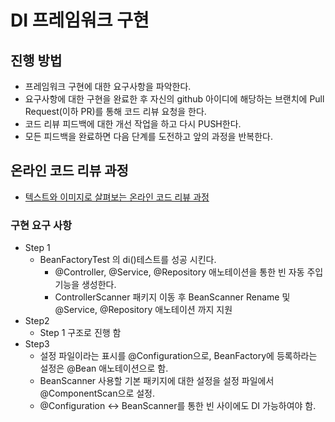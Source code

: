 # DI 프레임워크 구현
## 진행 방법
* 프레임워크 구현에 대한 요구사항을 파악한다.
* 요구사항에 대한 구현을 완료한 후 자신의 github 아이디에 해당하는 브랜치에 Pull Request(이하 PR)를 통해 코드 리뷰 요청을 한다.
* 코드 리뷰 피드백에 대한 개선 작업을 하고 다시 PUSH한다.
* 모든 피드백을 완료하면 다음 단계를 도전하고 앞의 과정을 반복한다.

## 온라인 코드 리뷰 과정
* [텍스트와 이미지로 살펴보는 온라인 코드 리뷰 과정](https://github.com/next-step/nextstep-docs/tree/master/codereview)

### 구현 요구 사항
* Step 1
  * BeanFactoryTest 의 di()테스트를 성공 시킨다.
    * @Controller, @Service, @Repository 애노테이션을 통한 빈 자동 주입 기능을 생성한다.
    * ControllerScanner 패키지 이동 후 BeanScanner Rename 및 @Service, @Repository 애노테이션 까지 지원
* Step2
  * Step 1 구조로 진행 함
* Step3
  * 설정 파일이라는 표시를 @Configuration으로, BeanFactory에 등록하라는 설정은 @Bean 애노테이션으로 함.
  * BeanScanner 사용할 기본 패키지에 대한 설정을 설정 파일에서 @ComponentScan으로 설정.
  * @Configuration <-> BeanScanner를 통한 빈 사이에도 DI 가능하여야 함.
